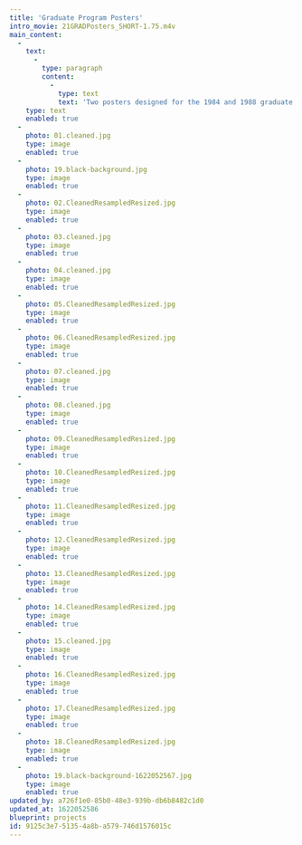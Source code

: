 ```yaml
---
title: 'Graduate Program Posters'
intro_movie: 21GRADPosters_SHORT-1.75.m4v
main_content:
  -
    text:
      -
        type: paragraph
        content:
          -
            type: text
            text: 'Two posters designed for the 1984 and 1988 graduate programs at RISD.'
    type: text
    enabled: true
  -
    photo: 01.cleaned.jpg
    type: image
    enabled: true
  -
    photo: 19.black-background.jpg
    type: image
    enabled: true
  -
    photo: 02.CleanedResampledResized.jpg
    type: image
    enabled: true
  -
    photo: 03.cleaned.jpg
    type: image
    enabled: true
  -
    photo: 04.cleaned.jpg
    type: image
    enabled: true
  -
    photo: 05.CleanedResampledResized.jpg
    type: image
    enabled: true
  -
    photo: 06.CleanedResampledResized.jpg
    type: image
    enabled: true
  -
    photo: 07.cleaned.jpg
    type: image
    enabled: true
  -
    photo: 08.cleaned.jpg
    type: image
    enabled: true
  -
    photo: 09.CleanedResampledResized.jpg
    type: image
    enabled: true
  -
    photo: 10.CleanedResampledResized.jpg
    type: image
    enabled: true
  -
    photo: 11.CleanedResampledResized.jpg
    type: image
    enabled: true
  -
    photo: 12.CleanedResampledResized.jpg
    type: image
    enabled: true
  -
    photo: 13.CleanedResampledResized.jpg
    type: image
    enabled: true
  -
    photo: 14.CleanedResampledResized.jpg
    type: image
    enabled: true
  -
    photo: 15.cleaned.jpg
    type: image
    enabled: true
  -
    photo: 16.CleanedResampledResized.jpg
    type: image
    enabled: true
  -
    photo: 17.CleanedResampledResized.jpg
    type: image
    enabled: true
  -
    photo: 18.CleanedResampledResized.jpg
    type: image
    enabled: true
  -
    photo: 19.black-background-1622052567.jpg
    type: image
    enabled: true
updated_by: a726f1e0-85b0-48e3-939b-db6b8482c1d0
updated_at: 1622052586
blueprint: projects
id: 9125c3e7-5135-4a8b-a579-746d1576015c
---
```

